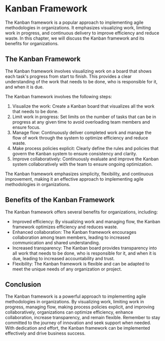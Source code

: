 # Kanban Framework

The Kanban framework is a popular approach to implementing agile methodologies in organizations. It emphasizes visualizing work, limiting work in progress, and continuous delivery to improve efficiency and reduce waste. In this chapter, we will discuss the Kanban framework and its benefits for organizations.

The Kanban Framework
--------------------

The Kanban framework involves visualizing work on a board that shows each task's progress from start to finish. This provides a clear understanding of the work that needs to be done, who is responsible for it, and when it is due.

The Kanban framework involves the following steps:

1. Visualize the work: Create a Kanban board that visualizes all the work that needs to be done.
2. Limit work in progress: Set limits on the number of tasks that can be in progress at any given time to avoid overloading team members and ensure focus.
3. Manage flow: Continuously deliver completed work and manage the flow of work through the system to optimize efficiency and reduce waste.
4. Make process policies explicit: Clearly define the rules and policies that govern the Kanban system to ensure consistency and clarity.
5. Improve collaboratively: Continuously evaluate and improve the Kanban system collaboratively with the team to ensure ongoing optimization.

The Kanban framework emphasizes simplicity, flexibility, and continuous improvement, making it an effective approach to implementing agile methodologies in organizations.

Benefits of the Kanban Framework
--------------------------------

The Kanban framework offers several benefits for organizations, including:

* Improved efficiency: By visualizing work and managing flow, the Kanban framework optimizes efficiency and reduces waste.
* Enhanced collaboration: The Kanban framework encourages collaboration among team members, leading to increased communication and shared understanding.
* Increased transparency: The Kanban board provides transparency into all work that needs to be done, who is responsible for it, and when it is due, leading to increased accountability and trust.
* Flexibility: The Kanban framework is flexible and can be adapted to meet the unique needs of any organization or project.

Conclusion
----------

The Kanban framework is a powerful approach to implementing agile methodologies in organizations. By visualizing work, limiting work in progress, managing flow, making process policies explicit, and improving collaboratively, organizations can optimize efficiency, enhance collaboration, increase transparency, and remain flexible. Remember to stay committed to the journey of innovation and seek support when needed. With dedication and effort, the Kanban framework can be implemented effectively and drive business success.
